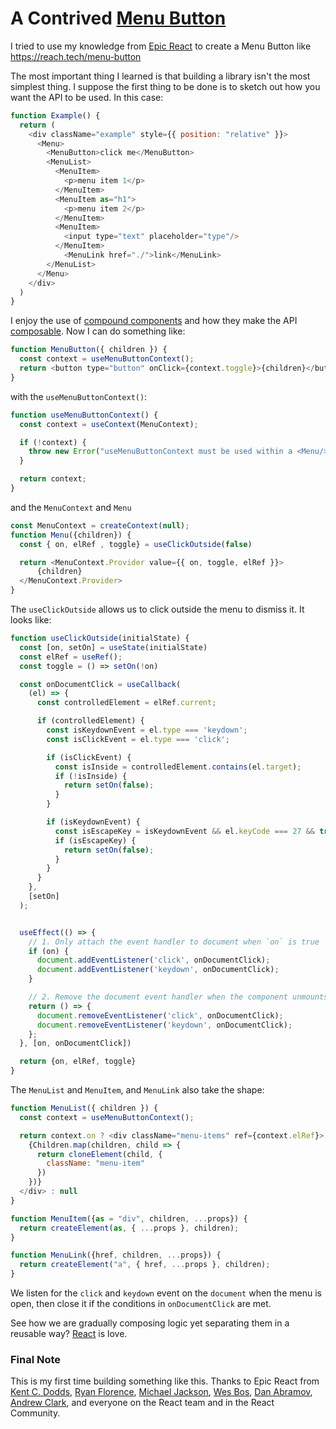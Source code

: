 # A Contrived [Menu Button](https://reach.tech/menu-button)

I tried to use my knowledge from [Epic React](https://epicreact.dev) to create a Menu Button like https://reach.tech/menu-button

The most important thing I learned is that building a library isn't the most simplest thing.
I suppose the first thing to be done is to sketch out how you want the API to be used. In this case:

```js
function Example() {
  return (
    <div className="example" style={{ position: "relative" }}>
      <Menu>
        <MenuButton>click me</MenuButton>
        <MenuList>
          <MenuItem>
            <p>menu item 1</p>
          </MenuItem>
          <MenuItem as="h1">
            <p>menu item 2</p>
          </MenuItem>
          <MenuItem>
            <input type="text" placeholder="type"/>
          </MenuItem>
            <MenuLink href="./">link</MenuLink>
        </MenuList>
      </Menu>
    </div>
  )
}
```

I enjoy the use of [compound components](https://kentcdodds.com/blog/compound-components-with-react-hooks) and how they make the API [composable](https://www.youtube.com/watch?v=nUzLlHFVXx0). Now I can do something like:

```js
function MenuButton({ children }) {
  const context = useMenuButtonContext();
  return <button type="button" onClick={context.toggle}>{children}</button>
}
```

with the `useMenuButtonContext()`:

```js
function useMenuButtonContext() {
  const context = useContext(MenuContext);

  if (!context) {
    throw new Error("useMenuButtonContext must be used within a <Menu/>")
  }

  return context;
}
```

and the `MenuContext` and `Menu`
```js
const MenuContext = createContext(null);
function Menu({children}) {
  const { on, elRef , toggle} = useClickOutside(false)

  return <MenuContext.Provider value={{ on, toggle, elRef }}>
      {children}
  </MenuContext.Provider>
}
```

The `useClickOutside` allows us to click outside the menu to dismiss it. It looks like:

```js
function useClickOutside(initialState) {
  const [on, setOn] = useState(initialState)
  const elRef = useRef();
  const toggle = () => setOn(!on)

  const onDocumentClick = useCallback(
    (el) => {
      const controlledElement = elRef.current;

      if (controlledElement) {
        const isKeydownEvent = el.type === 'keydown';
        const isClickEvent = el.type === 'click';

        if (isClickEvent) {
          const isInside = controlledElement.contains(el.target);
          if (!isInside) {
            return setOn(false);
          }
        }

        if (isKeydownEvent) {
          const isEscapeKey = isKeydownEvent && el.keyCode === 27 && true;
          if (isEscapeKey) {
            return setOn(false);
          }
        }
      }
    },
    [setOn]
  );


  useEffect(() => {
    // 1. Only attach the event handler to document when `on` is true
    if (on) {
      document.addEventListener('click', onDocumentClick);
      document.addEventListener('keydown', onDocumentClick);
    }

    // 2. Remove the document event handler when the component unmounts
    return () => {
      document.removeEventListener('click', onDocumentClick);
      document.removeEventListener('keydown', onDocumentClick);
    };
  }, [on, onDocumentClick])

  return {on, elRef, toggle}
}
```

The `MenuList` and `MenuItem`, and `MenuLink` also take the shape:

```js
function MenuList({ children }) {
  const context = useMenuButtonContext();

  return context.on ? <div className="menu-items" ref={context.elRef}>
    {Children.map(children, child => {
      return cloneElement(child, {
        className: "menu-item"
      })
    })}
  </div> : null
}

function MenuItem({as = "div", children, ...props}) {
  return createElement(as, { ...props }, children);
}

function MenuLink({href, children, ...props}) {
  return createElement("a", { href, ...props }, children);
}
```

We listen for the `click` and `keydown` event on the `document` when the menu is open, then
close it if the conditions in `onDocumentClick` are met.

See how we are gradually composing logic yet separating them in a reusable way? [React](https://reactjs.org/)
is love.


### Final Note
This is my first time building something like this. Thanks to Epic React from [Kent C. Dodds](https://twitter.com/kentcdodds/),
[Ryan Florence](https://twitter.com/ryanflorence), [Michael Jackson](https://twitter.com/mjackson),
[Wes Bos](https://twitter.com/wesbos), [Dan Abramov](https://twitter.com/dan_abramov),
[Andrew Clark](https://twitter.com/acdlite), and everyone on the React team and in the React Community.